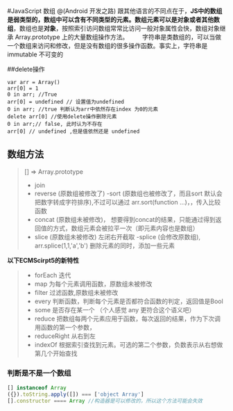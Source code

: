 #JavaScript 数组
@(Android 开发之路)
  跟其他语言的不同点在于，**JS中的数组是弱类型的，数组中可以含有不同类型的元素。数组元素可以是对象或者其他数组**，数组也是**对象**，按照索引访问数组常常比访问一般对象属性会快，数组对象继承 Array.prototype 上的大量数组操作方法。
　　字符串是类数组的，可以当做一个数组来访问和修改，但是没有数组的很多操作函数。事实上，字符串是 immutable 不可变的

##delete操作
```
var arr = Array()
arr[0] = 1 
0 in arr; //True
arr[0] = undefined // 设置值为undefined
0 in arr; //true 判断认为arr中依然存在index 为0的元素
delete arr[0] //使用delete操作删除元素
0 in arr;// false, 此时认为不存在
arr[0] // undefined ,但是值依然还是 undefined
```

## 数组方法
> [] => Array.prototype
>  - join 
>  - reverse (原数组被修改了)
>  -sort (原数组也被修改了，而且sort 默认会把数字转成字符排序),不过可以通过 arr.sort(function ...)，，传入比较函数
>  - concat (原数组未被修改)， 想要得到concat的结果，只能通过得到返回值的方式，数组元素会被拉平一次（即元素内容也是数组）
>  - slice (原数组未被修改) 左闭右开截取
>  -splice  (会修改原数组), arr.splice(1,1,'a','b') 删除元素的同时，添加一些元素

**以下ECMScirpt5的新特性**
>  - forEach  迭代
>  - map 为每个元素调用函数，原数组未被修改
>  - filter 过滤函数,原数组未被修改
>  - every 判断函数，判断每个元素是否都符合函数的判定，返回值是Bool
>  - some  是否存在某一个 （个人感觉 any 更符合这个语义吧）
>  - reduce  把数组每两个元素应用于函数，每次返回的结果，作为下次调用函数的第一个参数，
>  - reduceRight 从右到左
>  - indexOf  根据索引查找到元素。可选的第二个参数，负数表示从右想做第几个开始查找

### 判断是不是一个数组
```javascript
[] instanceof Array 
({}).toString.apply([]) === ['object Array']
[].constructor ==== Array //构造器是可以修改的，所以这个方法可能会失效
```